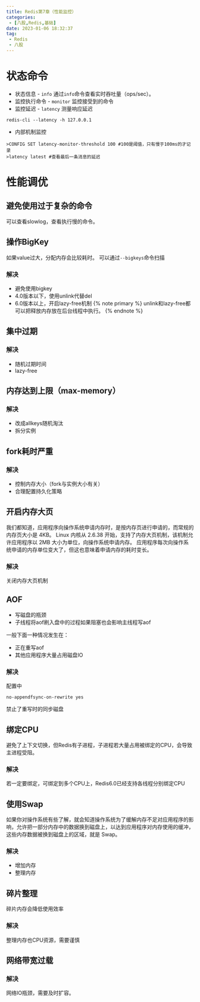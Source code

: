 ```yaml
---
title: Redis第7章（性能监控）
categories:
 - [八股,Redis,基础]
date: 2023-01-06 18:32:37
tag:
 - Redis
 - 八股
---
```

# 状态命令
- 状态信息 - `info`
通过`info`命令查看实时吞吐量（ops/sec）。
- 监控执行命令 - `monitor`
监控接受到的命令
- 监控延迟 - `latency`
测量响应延迟
```shell
redis-cli --latency -h 127.0.0.1
```
- 内部机制监控
```shell
>CONFIG SET latency-monitor-threshold 100 #100是阈值，只有慢于100ms的才记录
>latency latest #查看最后一条消息的延迟

```

# 性能调优
## 避免使用过于复杂的命令
可以查看slowlog，查看执行慢的命令。
## 操作BigKey
如果value过大，分配内存会比较耗时。
可以通过`--bigkeys`命令扫描
### 解决
- 避免使用bigkey
- 4.0版本以下，使用unlink代替del
- 6.0版本以上，开启lazy-free机制
{% note primary %}
unlink和lazy-free都可以把释放内存放在后台线程中执行。
{% endnote %}

## 集中过期
### 解决
- 随机过期时间
- lazy-free

## 内存达到上限（max-memory）
### 解决
- 改成allkeys随机淘汰
- 拆分实例

## fork耗时严重
### 解决
- 控制内存大小（fork与实例大小有关）
- 合理配置持久化策略

## 开启内存大页
我们都知道，应用程序向操作系统申请内存时，是按内存页进行申请的，而常规的内存页大小是 4KB。
Linux 内核从 2.6.38 开始，支持了内存大页机制，该机制允许应用程序以 2MB 大小为单位，向操作系统申请内存。
应用程序每次向操作系统申请的内存单位变大了，但这也意味着申请内存的耗时变长。
### 解决
关闭内存大页机制

## AOF
- 写磁盘的瓶颈
- 子线程将aof刷入盘中的过程如果阻塞也会影响主线程写aof

一般下面一种情况发生在：
- 正在重写aof
- 其他应用程序大量占用磁盘IO

### 解决
配置中
```
no-appendfsync-on-rewrite yes
```
禁止了重写时的同步磁盘

## 绑定CPU
避免了上下文切换，但Redis有子进程，子进程若大量占用被绑定的CPU，会导致主进程受阻。

### 解决
若一定要绑定，可绑定到多个CPU上，Redis6.0已经支持各线程分别绑定CPU

## 使用Swap
如果你对操作系统有些了解，就会知道操作系统为了缓解内存不足对应用程序的影响，允许把一部分内存中的数据换到磁盘上，以达到应用程序对内存使用的缓冲，这些内存数据被换到磁盘上的区域，就是 Swap。

### 解决
- 增加内存
- 整理内存

## 碎片整理
碎片内存会降低使用效率
### 解决
整理内存也CPU资源，需要谨慎

## 网络带宽过载
### 解决
网络IO瓶颈，需要及时扩容。